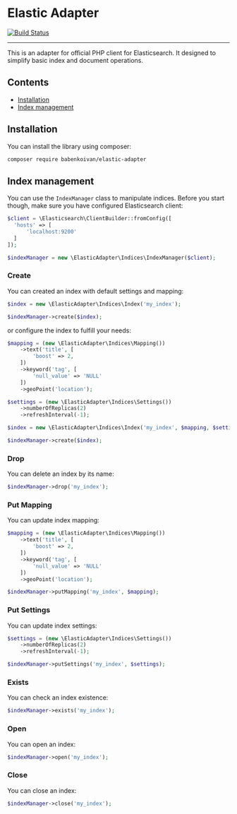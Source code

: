 # Elastic Adapter

[![Build Status](https://travis-ci.com/babenkoivan/elastic-adapter.svg?token=tL2AyZUSS9biRsKPg7fp&branch=master)](https://travis-ci.com/babenkoivan/elastic-adapter)

---

This is an adapter for official PHP client for Elasticsearch. It designed to simplify basic index and document 
operations.

## Contents

* [Installation](#installation) 
* [Index management](#index-management)

## Installation

You can install the library using composer:

```bash
composer require babenkoivan/elastic-adapter
```

## Index management

You can use the `IndexManager` class to manipulate indices. Before you start though, make sure you have 
configured Elasticsearch client:

```php
$client = \Elasticsearch\ClientBuilder::fromConfig([
  'hosts' => [
      'localhost:9200'
  ]
]);

$indexManager = new \ElasticAdapter\Indices\IndexManager($client);
``` 

### Create

You can created an index with default settings and mapping:

```php
$index = new \ElasticAdapter\Indices\Index('my_index');

$indexManager->create($index);
```

or configure the index to fulfill your needs:

```php
$mapping = (new \ElasticAdapter\Indices\Mapping())
    ->text('title', [
        'boost' => 2,
    ])
    ->keyword('tag', [
        'null_value' => 'NULL'
    ])
    ->geoPoint('location');

$settings = (new \ElasticAdapter\Indices\Settings())
    ->numberOfReplicas(2)
    ->refreshInterval(-1);

$index = new \ElasticAdapter\Indices\Index('my_index', $mapping, $settings);

$indexManager->create($index);
```

### Drop

You can delete an index by its name:

```php
$indexManager->drop('my_index');
```

### Put Mapping

You can update index mapping:

```php
$mapping = (new \ElasticAdapter\Indices\Mapping())
    ->text('title', [
        'boost' => 2,
    ])
    ->keyword('tag', [
        'null_value' => 'NULL'
    ])
    ->geoPoint('location');

$indexManager->putMapping('my_index', $mapping);
```

### Put Settings

You can update index settings:

```php
$settings = (new \ElasticAdapter\Indices\Settings())
    ->numberOfReplicas(2)
    ->refreshInterval(-1);

$indexManager->putSettings('my_index', $settings);
```

### Exists

You can check an index existence:

```php
$indexManager->exists('my_index');
```

### Open

You can open an index:

```php
$indexManager->open('my_index');
```

### Close

You can close an index:

```php
$indexManager->close('my_index');
```
